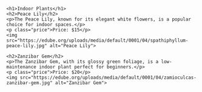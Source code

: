 <!DOCTYPE html>
<html lang="en">
<head>
   <meta charset="UTF-8">
   <meta name="viewport" content="width=device-width, initial-scale=1.0">
   <title>Indoor Plants</title>
   <meta name="description" content="Explore a variety of indoor plants for your home or office">
  
    <h1>Indoor Plants</h1>
    <h2>Peace Lily</h2>
    <p>The Peace Lily, known for its elegant white flowers, is a popular choice for indoor spaces.</p>
    <p class="price">Price: $15</p>
    <img src="https://edube.org/uploads/media/default/0001/04/spathiphyllum-peace-lily.jpg" alt="Peace Lily">
   
    <h2>Zanzibar Gem</h2>
    <p>The Zanzibar Gem, with its glossy green foliage, is a low-maintenance indoor plant perfect for beginners.</p>
    <p class="price">Price: $20</p>
    <img src="https://edube.org/uploads/media/default/0001/04/zamioculcas-zanzibar-gem.jpg" alt="Zanzibar Gem">
</body>
</html>
